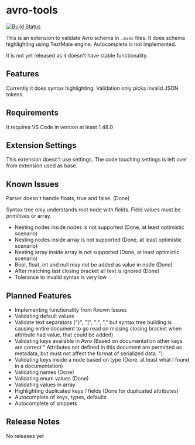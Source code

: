 # avro-tools

[![Build Status](https://dev.azure.com/tomaszbartoszewski/vscode-avro-tools/_apis/build/status/tomaszbartoszewski.vscode-avro-tools?branchName=main)](https://dev.azure.com/tomaszbartoszewski/vscode-avro-tools/_build/latest?definitionId=1&branchName=main)

This is an extension to validate Avro schema in `.avsc` files. It does schema highlighting using TextMate engine. Autocomplete is not implemented.

It is not yet released as it doesn't have stable functionality.

## Features

Currently it does syntax highlighting. Validation only picks invalid JSON tokens.

## Requirements

It requires VS Code in version at least 1.48.0

## Extension Settings

This extension doesn't use settings. The code touching settings is left over from extension used as base.

## Known Issues

Parser doesn't handle floats, true and false. (Done)

Syntax tree only understands root node with fields. Field values must be primitives or array.

* Nesting nodes inside nodes is not supported (Done, at least optimistic scenario)
* Nesting nodes inside array is not supported (Done, at least optimistic scenario)
* Nesting array inside array is not supported (Done, at least optimistic scenario)
* Bool, float, int and null may not be added as value in node (Done)
* After matching last closing bracket all text is ignored (Done)
* Tolerance to invalid syntax is very low

## Planned Features

* Implementing functionality from Known Issues
* Validating default values
* Validate text separators ("}", "]", ":", "," but syntax tree building is causing entire document to go read on missing closing bracket when attribute had value, that could be added)
* Validating keys available in Avro (Based on documentation other keys are correct " Attributes not defined in this document are permitted as metadata, but must not affect the format of serialized data. ")
* Validating keys inside a node based on type (Done, at least what I found in a documentation)
* Validating names (Done)
* Validating enum values (Done)
* Validating values in array
* Highlighting duplicated keys / fields (Done for duplicated attributes)
* Autocomplete of keys, types, defaults
* Autocomplete of snippets

## Release Notes

No releases yet